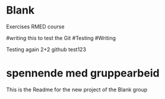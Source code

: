 # Blank
Exercises RMED course


#writing this to test the Git 
#Testing 
#Writing

Testing again 
2+2
github test123


# spennende med gruppearbeid

This is the Readme for the new project of the Blank group

